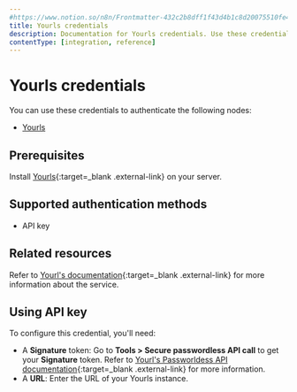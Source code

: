 ```yaml
---
#https://www.notion.so/n8n/Frontmatter-432c2b8dff1f43d4b1c8d20075510fe4
title: Yourls credentials
description: Documentation for Yourls credentials. Use these credentials to authenticate Yourls in n8n, a workflow automation platform.
contentType: [integration, reference]
---
```


# Yourls credentials

You can use these credentials to authenticate the following nodes:

- [Yourls](/integrations/builtin/app-nodes/n8n-nodes-base.yourls/)

## Prerequisites

Install [Yourls](https://github.com/YOURLS/YOURLS){:target=_blank .external-link} on your server.

## Supported authentication methods

- API key

## Related resources

Refer to [Yourl's documentation](https://yourls.org/docs){:target=_blank .external-link} for more information about the service.

## Using API key

To configure this credential, you'll need:

- A **Signature** token: Go to **Tools > Secure passwordless API call** to get your **Signature** token. Refer to [Yourl's Passworldess API documentation](https://yourls.org/docs/guide/advanced/passwordless-api){:target=_blank .external-link} for more information.
- A **URL**: Enter the URL of your Yourls instance.

